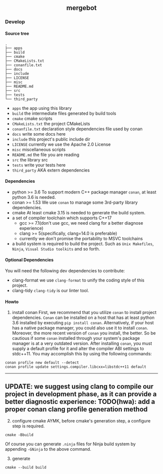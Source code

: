 <h2 align="center">mergebot</h2>

### Develop
#### Source tree
```text
.
├── apps
├── build
├── cmake
├── CMakeLists.txt
├── conanfile.txt
├── docs
├── include
├── LICENSE
├── misc
├── README.md
├── src
├── tests
└── third_party
```
- `apps`    the app using this library
- `build`   the intermediate files generated by build tools
- `cmake`   cmake scripts
- `CMakeLists.txt`  the project CMakeLists
- `conanfile.txt`   declaration style dependencies file used by conan
- `docs`    write some docs here
- `include` this project's public include dir
- `LICENSE` currently we use the Apache 2.0 License
- `misc`    miscellaneous scripts
- `README.md`   the file you are reading
- `src` the library src
- `tests`   write your tests here
- `third_party` AKA extern dependencies

#### Dependencies
- python >= 3.6
To support modern C++ package manager `conan`, at least python 3.6 is needed.
- conan >= 1.53
We use `conan` to manage some 3rd-party library dependencies.
- cmake
At least cmake 3.15 is needed to generate the build system.
- a set of compiler toolchain which supports C++17
    + gcc >= 7.1(don't use gcc, we need clang for a better diagnose experience)
    + clang >= 5(specifically, clang=14.0 is preferable)
    + currently we don't promise the portability to MSVC toolchains
- a build system is required to build the project. Such as `Unix Makefiles`, `Ninja`, `Visual Studio toolkits` and so forth.

#### Optional Dependencies
You will need the following dev dependencies to contribute:
- clang-format
we use `clang-format` to unify the coding style of this project.
- clang-tidy
`clang-tidy` is our linter tool.

#### Howto
1. install conan
First, we recommend that you utilize `conan` to install project dependencies.
`Conan` can be installed on a host that has at least python 3.6 installed by executing `pip install conan`. Alternatively, if your host has a native package manager, you could also use it to install `conan`. Moreover, the more recent version of `conan` you install, the better. So be cautious if some `conan` installed through your system's package manager is at a very outdated version.
After installing `conan`, you must supply a default profile for it and alter the compiler ABI settings to stdc++11. You may accomplish this by using the following commands:
```shell
conan profile new default --detect
conan profile update settings.compiler.libcxx=libstdc++11 default
```
---
UPDATE:
we suggest using clang to compile our project in development phase, as it can
provide a better diagnostic experience:
TODO(hwa): add a proper conan clang profile generation method
---

2. configure cmake
AYMK, before cmake's generation step, a configure step is required.
```shell
cmake -Bbuild
```
Of course you can generate `.ninja` files for Ninja build system by appending `-GNinja` to the above command.

3. generate
```shell
cmake --build build
```
